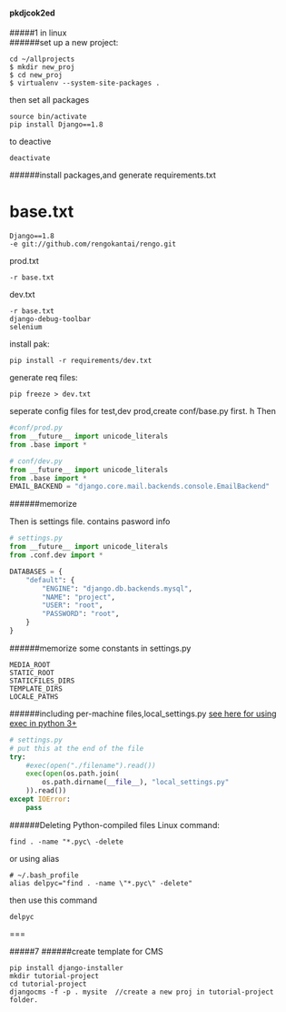 #### pkdjcok2ed
#####1
in linux  
######set up a new project:
```
cd ~/allprojects
$ mkdir new_proj
$ cd new_proj
$ virtualenv --system-site-packages .
```
then set all packages
```
source bin/activate
pip install Django==1.8
```
to deactive
```
deactivate
```

######install packages,and generate requirements.txt
# base.txt
```
Django==1.8
-e git://github.com/rengokantai/rengo.git
```
prod.txt
```
-r base.txt
```
dev.txt
```
-r base.txt
django-debug-toolbar
selenium
```
install pak:
```
pip install -r requirements/dev.txt
```
generate req files:
```
pip freeze > dev.txt
```
seperate config files for test,dev prod,create conf/base.py first.  h
Then  
```py
#conf/prod.py
from __future__ import unicode_literals
from .base import *
```
```py
# conf/dev.py
from __future__ import unicode_literals
from .base import *
EMAIL_BACKEND = "django.core.mail.backends.console.EmailBackend"
```

######memorize

Then is settings file. contains pasword info
```py
# settings.py
from __future__ import unicode_literals
from .conf.dev import *

DATABASES = {
    "default": {
        "ENGINE": "django.db.backends.mysql",
        "NAME": "project",
        "USER": "root",
        "PASSWORD": "root",
    }
}
```
######memorize some constants in settings.py
```
MEDIA_ROOT
STATIC_ROOT
STATICFILES_DIRS
TEMPLATE_DIRS
LOCALE_PATHS
```
######including per-machine files,local_settings.py
[see here for using exec in python 3+](http://stackoverflow.com/questions/436198/what-is-an-alternative-to-execfile-in-python-3-0)
```py
# settings.py
# put this at the end of the file
try:
    #exec(open("./filename").read())
    exec(open(os.path.join(
        os.path.dirname(__file__), "local_settings.py"
    )).read())
except IOError:
    pass
```
######Deleting Python-compiled files
Linux command:
```
find . -name "*.pyc\ -delete
```
or using alias
```
# ~/.bash_profile
alias delpyc="find . -name \"*.pyc\" -delete"
```
then use this command
```
delpyc
```
===





#####7
######create template for CMS
```
pip install django-installer
mkdir tutorial-project
cd tutorial-project
djangocms -f -p . mysite  //create a new proj in tutorial-project folder.
```

